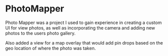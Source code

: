 # PhotoMapper

Photo Mapper was a project I used to gain experience in creating a custom UI for view photos, as well as incorporating the camera and adding new photos to the users photo gallery.

Also added a view for a map overlay that would add pin drops based on the geo location of where the photo was taken.
